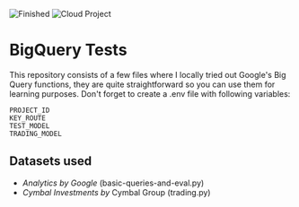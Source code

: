 ![Finished](https://i.imgur.com/hzCFhps.png)
![Cloud Project](https://i.imgur.com/INarVnQ.png)

# BigQuery Tests
This repository consists of a few files where I locally tried out Google's Big Query functions, they are quite straightforward so you can use them for learning purposes.
Don't forget to create a .env file with following variables:
```
PROJECT_ID
KEY_ROUTE
TEST_MODEL
TRADING_MODEL
```

## Datasets used
- _Analytics by Google_ (basic-queries-and-eval.py)
- _Cymbal Investments by_ Cymbal Group (trading.py)
